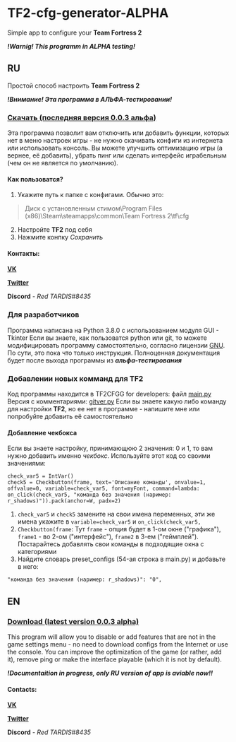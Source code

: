 # TF2-cfg-generator-ALPHA
Simple app to configure your **Team Fortress 2**

***!Warnig! This programm in ALPHA testing!***
## RU
Простой способ настроить **Team Fortress 2**

***!Внимание! Эта программа в АЛЬФА-тестировании!***
### [Скачать (последняя версия 0.0.3 альфа)](https://github.com/redtardis12/TF2-cfg-generator-ALPHA/raw/master/Setup.exe)
Эта программа позволит вам отключить или добавить функции, которых нет в меню настроек игры - не нужно скачивать конфиги из интернета или использовать консоль. Вы можете улучшить оптимизацию игры (а вернее, её добавить), убрать пинг или сделать интерфейс играбельным (чем он не является по умолчанию). 

#### Как пользоватся?
1. Укажите путь к папке с конфигами. Обычно это:
> Диск с установленным стимом\Program Files (x86)\Steam\steamapps\common\Team Fortress 2\tf\cfg
2. Настройте **TF2** под себя
3. Нажмите конпку *Сохранить*

#### Контакты:

**[VK](https://vk.com/red_tardis)**

**[Twitter](https://twitter.com/RedTARDIS3?s=09)**

**Discord** - *Red TARDIS#8435*

### Для разработчиков
Программа написана на Python 3.8.0 с использованием модуля GUI - Tkinter
Если вы знаете, как пользоватся python или git, то можете модифицировать программу самостоятельно, согласно лицензии [GNU](https://rusgpl.ru/).
По сути, это пока что только инструкция. Полноценная документация будет после выхода программы из ***альфа-тестирования***
### Добавлении новых комманд для TF2
Код программы находится в TF2CFGG for developers: файл [main.py](https://github.com/redtardis12/TF2-cfg-generator-ALPHA/blob/master/TF2CFGG%20for%20developers/main.py)
Версия с комментариями: [gitver.py](https://github.com/redtardis12/TF2-cfg-generator-ALPHA/blob/master/TF2CFGG%20for%20developers/gitver.py)
Если вы знаете какую либо команду для настройки **TF2**, но ее нет в программе - напишите мне или попробуйте добавить её самостоятельно
#### Добавление чекбокса
Если вы знаете настройку, принимающюю 2 значения: 0 и 1, то вам нужно добавить именно *чекбокс*.
Используйте этот код со своими значениями:
```
check_var5 = IntVar()
check5 = Checkbutton(frame, text='Описание команды', onvalue=1, offvalue=0, variable=check_var5, font=myFont, command=lambda: on_click(check_var5, "команда без значения (наример: r_shadows)")).pack(anchor=W, padx=2)
```
1. `check_var5` и `check5` замените на свои имена переменных, эти же имена укажите в `variable=check_var5` и `on_click(check_var5,`
2. `Checkbutton(frame`: Тут `frame` - опция будет в 1-ом окне ("графика"), `frame1` - во 2-ом ("интерфейс"), `frame2` в 3-ем ("геймплей"). Постарайтесь добавлять свои команды в подходящие окна с категориями
3. Найдите словарь preset_configs (54-ая строка в main.py) и добавьте в него:
```
"команда без значения (наример: r_shadows)": "0",
```

## EN
### [Download (latest version 0.0.3 alpha)](https://github.com/redtardis12/TF2-cfg-generator-ALPHA/raw/master/Setup.exe)

This program will allow you to disable or add features that are not in the game settings menu - no need to download configs from the Internet or use the console. You can improve the optimization of the game (or rather, add it), remove ping or make the interface playable (which it is not by default).

***!Documentaition in progress, only RU version of app is aviable now!!***

#### Contacts:

**[VK](https://vk.com/red_tardis)**

**[Twitter](https://twitter.com/RedTARDIS3?s=09)**

**Discord** - *Red TARDIS#8435*
